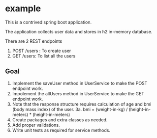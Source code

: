 # example

This is a contrived spring boot application. 

The application collects user data and stores in h2 in-memory database. 

There are 2 REST endpoints 

1. POST /users : To create user 
2. GET /users: To list all the users

## Goal

1. Implement the saveUser method in UserService to make the POST endpoint work. 
2. Impolement the allUsers method in UserService to make the GET endpoint work. 
3. Note that the response structure requires calculation of age and bmi (body mass index) of the user.
  3a. bmi = (weight-in-kg) / (height-in-meters) * (height-in-meters)
4. Create packages and extra classes as needed. 
5. Add proper validations.
6. Write unit tests as required for service methods.
